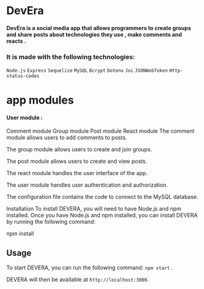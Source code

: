 # DevEra

#### DevEra is a social media app that allows programmers to create groups and share posts about technologies they use , make comments and reacts . 

### It is made with the following technologies:
`Node.js` `Express` `Sequelize` `MySQL` `Bcrypt` `Dotenv` `Joi`  `JSONWebToken` `Http-status-codes`

# app modules 

#### User module : 



Comment module
Group module
Post module
React module
The comment module allows users to add comments to posts.

The group module allows users to create and join groups.

The post module allows users to create and view posts.

The react module handles the user interface of the app.

The user module handles user authentication and authorization.

The configuration file contains the code to connect to the MySQL database.

Installation
To install DEVERA, you will need to have Node.js and npm installed. Once you have Node.js and npm installed, you can install DEVERA by running the following command:

npm install


## Usage

To start DEVERA, you can run the following command: `npm start` .

DEVERA will then be available at `http://localhost:3000`.
